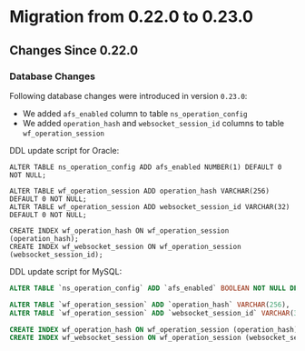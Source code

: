 # Migration from 0.22.0 to 0.23.0

## Changes Since 0.22.0

### Database Changes

Following database changes were introduced in version `0.23.0`:
 
- We added `afs_enabled` column to table `ns_operation_config`
- We added `operation_hash` and `websocket_session_id` columns to table `wf_operation_session`
  
DDL update script for Oracle:
```
ALTER TABLE ns_operation_config ADD afs_enabled NUMBER(1) DEFAULT 0 NOT NULL;

ALTER TABLE wf_operation_session ADD operation_hash VARCHAR(256) DEFAULT 0 NOT NULL;
ALTER TABLE wf_operation_session ADD websocket_session_id VARCHAR(32) DEFAULT 0 NOT NULL;

CREATE INDEX wf_operation_hash ON wf_operation_session (operation_hash);
CREATE INDEX wf_websocket_session ON wf_operation_session (websocket_session_id);
```

DDL update script for MySQL:
```sql
ALTER TABLE `ns_operation_config` ADD `afs_enabled` BOOLEAN NOT NULL DEFAULT FALSE;

ALTER TABLE `wf_operation_session` ADD `operation_hash` VARCHAR(256),  
ALTER TABLE `wf_operation_session` ADD `websocket_session_id` VARCHAR(32),

CREATE INDEX wf_operation_hash ON wf_operation_session (operation_hash);
CREATE INDEX wf_websocket_session ON wf_operation_session (websocket_session_id);
```

